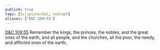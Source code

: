 ```yaml
---
publish: true
tags: [Scripture/DaC, noGraph]
aliases: ["D&C 109:55"]
---
```

[D&C 109:55](https://churchofjesuschrist.org/study/scriptures/dc-testament/dc/109?lang=eng&id=p55#p55) Remember the kings, the princes, the nobles, and the great ones of the earth, and all people, and the churches, all the poor, the needy, and afflicted ones of the earth;
